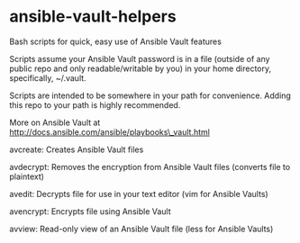 # ansible-vault-helpers
Bash scripts for quick, easy use of Ansible Vault features

Scripts assume your Ansible Vault password is in a file (outside of any public repo and only readable/writable by you) in your home directory, specifically, ~/.vault.

Scripts are intended to be somewhere in your path for convenience. Adding this repo to your path is highly recommended.

More on Ansible Vault at http://docs.ansible.com/ansible/playbooks\_vault.html

avcreate: Creates Ansible Vault files

avdecrypt: Removes the encryption from Ansible Vault files (converts file to plaintext)

avedit: Decrypts file for use in your text editor (vim for Ansible Vaults)

avencrypt: Encrypts file using Ansible Vault

avview: Read-only view of an Ansible Vault file (less for Ansible Vaults)
